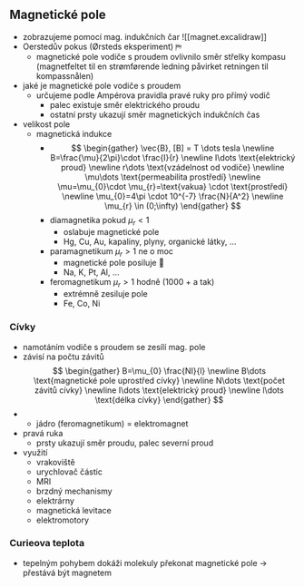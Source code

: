 ## Magnetické pole
- zobrazujeme pomocí mag. indukčních čar
![[magnet.excalidraw]]
- Oerstedův pokus (Ørsteds eksperiment) ⛿
	- magnetické pole vodiče s proudem ovlivnilo směr střelky kompasu (magnetfeltet til en strømførende ledning påvirket retningen til kompassnålen)
- jaké je magnetické pole vodiče s proudem
	- určujeme podle Ampérova pravidla pravé ruky pro přímý vodič
		- palec existuje směr elektrického proudu
		- ostatní prsty ukazují směr magnetických indukčních čas
- velikost pole
	- magnetická indukce
		- $$
\begin{gather}
\vec{B}, [B] = T \dots tesla \newline
B=\frac{\mu}{2\pi}\cdot \frac{I}{r} \newline
I\dots \text{elektrický proud} \newline
r\dots \text{vzádelnost od vodiče} \newline
\mu\dots \text{permeabilita prostředí} \newline
\mu=\mu_{0}\cdot \mu_{r}=\text{vakua} \cdot \text{prostředí} \newline
\mu_{0}=4\pi \cdot 10^{-7} \frac{N}{A^2} \newline
\mu_{r} \in (0;\infty)
\end{gather}
$$
		- diamagnetika pokud $\mu_{r} < 1$
			- oslabuje magnetické pole
			- Hg, Cu, Au, kapaliny, plyny, organické látky, ...
		- paramagnetikum $\mu_{r} > 1$ ne o moc
			- magnetické pole posiluje 💪
			- Na, K, Pt, Al, …
		- feromagnetikum $\mu_{r} > 1$ hodně (1000 + a tak)
			- extrémně zesiluje pole
			- Fe, Co, Ni
### Cívky
- namotáním vodiče s proudem se zesílí mag. pole
- závisí na počtu závitů
$$
\begin{gather}
B=\mu_{0} \frac{NI}{l} \newline
B\dots \text{magnetické pole uprostřed cívky} \newline
N\dots \text{počet závitů cívky} \newline
I\dots \text{elektrický proud} \newline
l\dots \text{délka cívky}
\end{gather}
$$
- + jádro (feromagnetikum) = elektromagnet
- pravá ruka
	- prsty ukazují směr proudu, palec severní proud
- využití
	- vrakoviště
	- urychlovač částic
	- MRI
	- brzdný mechanismy
	- elektrárny
	- magnetická levitace
	- elektromotory
### Curieova teplota
- tepelným pohybem dokáži molekuly překonat magnetické pole → přestává být magnetem